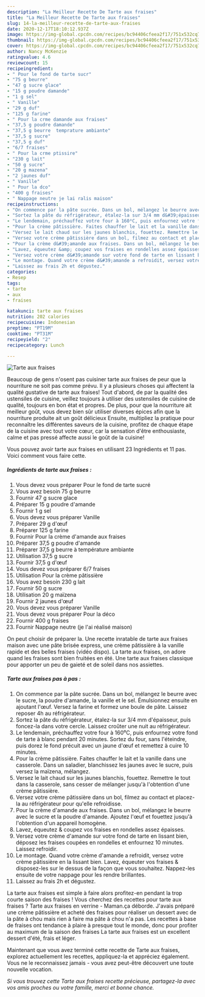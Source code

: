 ```yaml
---
description: "La Meilleur Recette De Tarte aux fraises"
title: "La Meilleur Recette De Tarte aux fraises"
slug: 14-la-meilleur-recette-de-tarte-aux-fraises
date: 2020-12-17T18:10:12.937Z
image: https://img-global.cpcdn.com/recipes/bc94406cfeea2f17/751x532cq70/tarte-aux-fraises-photo-principale-de-la-recette.jpg
thumbnail: https://img-global.cpcdn.com/recipes/bc94406cfeea2f17/751x532cq70/tarte-aux-fraises-photo-principale-de-la-recette.jpg
cover: https://img-global.cpcdn.com/recipes/bc94406cfeea2f17/751x532cq70/tarte-aux-fraises-photo-principale-de-la-recette.jpg
author: Nancy McKenzie
ratingvalue: 4.6
reviewcount: 15
recipeingredient:
- " Pour le fond de tarte sucr"
- "75 g beurre"
- "47 g sucre glace"
- "15 g poudre damande"
- "1 g sel"
- " Vanille"
- "29 g duf"
- "125 g farine"
- " Pour la crme damande aux fraises"
- "37,5 g poudre damande"
- "37,5 g beurre  temprature ambiante"
- "37,5 g sucre"
- "37,5 g duf"
- "6/7 fraises"
- " Pour la crme ptissire"
- "230 g lait"
- "50 g sucre"
- "20 g mazena"
- "2 jaunes duf"
- " Vanille"
- " Pour la dco"
- "400 g fraises"
- " Nappage neutre je lai ralis maison"
recipeinstructions:
- "On commence par la pâte sucrée. Dans un bol, mélangez le beurre avec le sucre, la poudre d&#39;amande, la vanille et le sel. Émulsionnez ensuite en ajoutant l&#39;œuf. Versez la farine et formez une boule de pâte. Laissez reposer 4h au réfrigérateur."
- "Sortez la pâte du réfrigérateur, étalez-la sur 3/4 mm d&#39;épaisseur, puis foncez-la dans votre cercle. Laissez croûter une nuit au réfrigérateur."
- "Le lendemain, préchauffez votre four à 160⁰C, puis enfournez votre fond de tarte à blanc pendant 20 minutes. Sortez du four, sans l&#39;éteindre, puis dorez le fond précuit avec un jaune d&#39;œuf et remettez à cuire 10 minutes."
- "Pour la crème pâtissière. Faites chauffer le lait et la vanille dans une casserole. Dans un saladier, blanchissez les jaunes avec le sucre, puis versez la maïzena, mélangez."
- "Versez le lait chaud sur les jaunes blanchis, fouettez. Remettre le tout dans la casserole, sans cesser de mélanger jusqu&#39;à l&#39;obtention d&#39;une crème pâtissière."
- "Versez votre crème pâtissière dans un bol, filmez au contact et placez-la au réfrigérateur pour qu&#39;elle refroidisse."
- "Pour la crème d&#39;amande aux fraises. Dans un bol, mélangez le beurre avec le sucre et la poudre d&#39;amande. Ajoutez l&#39;œuf et fouettez jusqu&#39;à l&#39;obtention d&#39;un appareil homogène."
- "Lavez, équeutez &amp; coupez vos fraises en rondelles assez épaisses."
- "Versez votre crème d&#39;amande sur votre fond de tarte en lissant bien, déposez les fraises coupées en rondelles et enfournez 10 minutes. Laissez refroidir."
- "Le montage. Quand votre crème d&#39;amande a refroidit, versez votre crème pâtissière en la lissant bien. Lavez, équeuter vos fraises &amp; disposez-les sur le dessus de la façon que vous souhaitez. Nappez-les ensuite de votre nappage pour les rendre brillantes."
- "Laissez au frais 2h et dégustez."
categories:
- Resep
tags:
- tarte
- aux
- fraises

katakunci: tarte aux fraises 
nutrition: 202 calories
recipecuisine: Indonesian
preptime: "PT19M"
cooktime: "PT31M"
recipeyield: "2"
recipecategory: Lunch

---
```



![Tarte aux fraises](https://img-global.cpcdn.com/recipes/bc94406cfeea2f17/751x532cq70/tarte-aux-fraises-photo-principale-de-la-recette.jpg)

Beaucoup de gens n'osent pas cuisiner tarte aux fraises de peur que la nourriture ne soit pas comme prévu. Il y a plusieurs choses qui affectent la qualité gustative de tarte aux fraises! Tout d'abord, de par la qualité des ustensiles de cuisine, veillez toujours à utiliser des ustensiles de cuisine de qualité, toujours en bon état et propres. De plus, pour que la nourriture ait meilleur goût, vous devez bien sûr utiliser diverses épices afin que la nourriture produite ait un goût délicieux Ensuite, multipliez la pratique pour reconnaître les différentes saveurs de la cuisine, profitez de chaque étape de la cuisine avec tout votre cœur, car la sensation d'être enthousiaste, calme et pas pressé affecte aussi le goût de la cuisine!

<!--inarticleads1-->

Vous pouvez avoir tarte aux fraises en utilisant 23 Ingrédients et 11 pas. Voici comment vous faire cette.

##### Ingrédients de tarte aux fraises :

1. Vous devez vous préparer  Pour le fond de tarte sucré
1. Vous avez besoin 75 g beurre
1. Fournir 47 g sucre glace
1. Préparer 15 g poudre d&#39;amande
1. Fournir 1 g sel
1. Vous devez vous préparer  Vanille
1. Préparer 29 g d&#39;œuf
1. Préparer 125 g farine
1. Fournir  Pour la crème d&#39;amande aux fraises
1. Préparer 37,5 g poudre d&#39;amande
1. Préparer 37,5 g beurre à température ambiante
1. Utilisation 37,5 g sucre
1. Fournir 37,5 g d&#39;œuf
1. Vous devez vous préparer 6/7 fraises
1. Utilisation  Pour la crème pâtissière
1. Vous avez besoin 230 g lait
1. Fournir 50 g sucre
1. Utilisation 20 g maïzena
1. Fournir 2 jaunes d&#39;œuf
1. Vous devez vous préparer  Vanille
1. Vous devez vous préparer  Pour la déco
1. Fournir 400 g fraises
1. Fournir  Nappage neutre (je l&#39;ai réalisé maison)


On peut choisir de préparer la. Une recette inratable de tarte aux fraises maison avec une pâte brisée express, une crème pâtissière à la vanille rapide et des belles fraises (vidéo dispo). La tarte aux fraises, on adore quand les fraises sont bien fruitées en été. Une tarte aux fraises classique pour apporter un peu de gaieté et de soleil dans nos assiettes. 

<!--inarticleads2-->

##### Tarte aux fraises pas à pas :

1. On commence par la pâte sucrée. Dans un bol, mélangez le beurre avec le sucre, la poudre d&#39;amande, la vanille et le sel. Émulsionnez ensuite en ajoutant l&#39;œuf. Versez la farine et formez une boule de pâte. Laissez reposer 4h au réfrigérateur.
1. Sortez la pâte du réfrigérateur, étalez-la sur 3/4 mm d&#39;épaisseur, puis foncez-la dans votre cercle. Laissez croûter une nuit au réfrigérateur.
1. Le lendemain, préchauffez votre four à 160⁰C, puis enfournez votre fond de tarte à blanc pendant 20 minutes. Sortez du four, sans l&#39;éteindre, puis dorez le fond précuit avec un jaune d&#39;œuf et remettez à cuire 10 minutes.
1. Pour la crème pâtissière. Faites chauffer le lait et la vanille dans une casserole. Dans un saladier, blanchissez les jaunes avec le sucre, puis versez la maïzena, mélangez.
1. Versez le lait chaud sur les jaunes blanchis, fouettez. Remettre le tout dans la casserole, sans cesser de mélanger jusqu&#39;à l&#39;obtention d&#39;une crème pâtissière.
1. Versez votre crème pâtissière dans un bol, filmez au contact et placez-la au réfrigérateur pour qu&#39;elle refroidisse.
1. Pour la crème d&#39;amande aux fraises. Dans un bol, mélangez le beurre avec le sucre et la poudre d&#39;amande. Ajoutez l&#39;œuf et fouettez jusqu&#39;à l&#39;obtention d&#39;un appareil homogène.
1. Lavez, équeutez &amp; coupez vos fraises en rondelles assez épaisses.
1. Versez votre crème d&#39;amande sur votre fond de tarte en lissant bien, déposez les fraises coupées en rondelles et enfournez 10 minutes. Laissez refroidir.
1. Le montage. Quand votre crème d&#39;amande a refroidit, versez votre crème pâtissière en la lissant bien. Lavez, équeuter vos fraises &amp; disposez-les sur le dessus de la façon que vous souhaitez. Nappez-les ensuite de votre nappage pour les rendre brillantes.
1. Laissez au frais 2h et dégustez.


La tarte aux fraises est simple à faire alors profitez-en pendant la trop courte saison des fraises ! Vous cherchez des recettes pour tarte aux fraises ? Tarte aux fraises en verrine - Maman.ça déborde. J&#39;avais préparé une crème pâtissière et acheté des fraises pour réaliser un dessert avec de la pâte à chou mais rien à faire ma pâte à chou n&#39;a pas. Les recettes à base de fraises ont tendance à plaire à presque tout le monde, donc pour profiter au maximum de la saison des fraises La tarte aux fraises est un excellent dessert d&#39;été, frais et léger. 

<!--inarticleads1-->

<p>
Maintenant que vous avez terminé cette recette de Tarte aux fraises, explorez actuellement les recettes, appliquez-la et appréciez également. Vous ne le reconnaissez jamais - vous avez peut-être découvert une toute nouvelle vocation.
</p>

<p>
<i>Si vous trouvez cette Tarte aux fraises recette précieuse, partagez-la avec vos amis proches ou votre famille, merci et bonne chance.</i>
</p>
